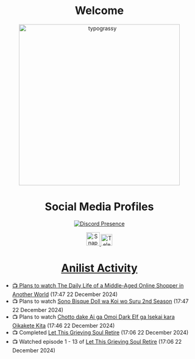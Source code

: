 <div align="center">

# Welcome
<a href="https://github.com/kawarimidoll/typograssy">
    <img alt="typograssy" src="https://typograssy.deno.dev/api?text=%E3%82%88%E3%81%86%E3%81%93%E3%81%9D%E3%81%BF%E3%81%AA%E3%81%95%E3%82%93%20-%20Sheby--&&l0=none&l1=82d9d0&l2=027353&l3=038c4c&l4=01402e&bg=none&frame=none&speed=100&comment=" width="421.99">
</a>

</div>

<div align="center">

# Social Media Profiles

[![Discord Presence](https://lanyard.cnrad.dev/api/612532963938271232)](https://discord.com/users/612532963938271232)


<a href="https://www.snapchat.com/add/a.sheby" title="Snapchat Profile">
    <img src="https://www.freepnglogos.com/uploads/snapchat-logo-png-0.png" width="35" alt="Snapchat Logo" />


<a href="https://t.me/ASheby" title="Telegram Profile">
    <img src="https://www.freepnglogos.com/uploads/telegram-logo-png-0.png" width="30" alt="Telegram Logo" />


</div>

<div align="center">

# Anilist Activity

</div>

<!-- ANILIST_ACTIVITY:start -->

-   📺 Plans to watch [The Daily Life of a Middle-Aged Online Shopper in Another World](https://anilist.co/anime/180292) (17:47 22 December 2024)
-   📺 Plans to watch [Sono Bisque Doll wa Koi wo Suru 2nd Season](https://anilist.co/anime/154768) (17:47 22 December 2024)
-   📺 Plans to watch [Chotto dake Ai ga Omoi Dark Elf ga Isekai kara Oikakete Kita](https://anilist.co/anime/180829) (17:46 22 December 2024)
-   📺 Completed [Let This Grieving Soul Retire](https://anilist.co/anime/175019) (17:06 22 December 2024)
-   📺 Watched episode 1 - 13 of [Let This Grieving Soul Retire](https://anilist.co/anime/175019) (17:06 22 December 2024)

<!-- ANILIST_ACTIVITY:end -->
